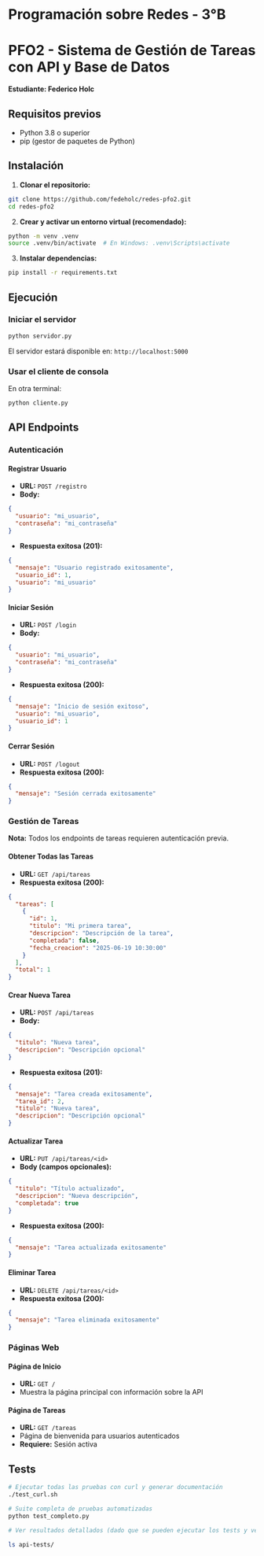 # Programación sobre Redes - 3°B

# PFO2 - Sistema de Gestión de Tareas con API y Base de Datos

**Estudiante: Federico Holc**

## Requisitos previos

- Python 3.8 o superior
- pip (gestor de paquetes de Python)

## Instalación

1. **Clonar el repositorio:**

```bash
git clone https://github.com/fedeholc/redes-pfo2.git
cd redes-pfo2
```

2. **Crear y activar un entorno virtual (recomendado):**

```bash
python -m venv .venv
source .venv/bin/activate  # En Windows: .venv\Scripts\activate
```

3. **Instalar dependencias:**

```bash
pip install -r requirements.txt
```

## Ejecución

### Iniciar el servidor

```bash
python servidor.py
```

El servidor estará disponible en: `http://localhost:5000`

### Usar el cliente de consola

En otra terminal:

```bash
python cliente.py
```

## API Endpoints

### Autenticación

#### Registrar Usuario

- **URL:** `POST /registro`
- **Body:**

```json
{
  "usuario": "mi_usuario",
  "contraseña": "mi_contraseña"
}
```

- **Respuesta exitosa (201):**

```json
{
  "mensaje": "Usuario registrado exitosamente",
  "usuario_id": 1,
  "usuario": "mi_usuario"
}
```

#### Iniciar Sesión

- **URL:** `POST /login`
- **Body:**

```json
{
  "usuario": "mi_usuario",
  "contraseña": "mi_contraseña"
}
```

- **Respuesta exitosa (200):**

```json
{
  "mensaje": "Inicio de sesión exitoso",
  "usuario": "mi_usuario",
  "usuario_id": 1
}
```

#### Cerrar Sesión

- **URL:** `POST /logout`
- **Respuesta exitosa (200):**

```json
{
  "mensaje": "Sesión cerrada exitosamente"
}
```

### Gestión de Tareas

**Nota:** Todos los endpoints de tareas requieren autenticación previa.

#### Obtener Todas las Tareas

- **URL:** `GET /api/tareas`
- **Respuesta exitosa (200):**

```json
{
  "tareas": [
    {
      "id": 1,
      "titulo": "Mi primera tarea",
      "descripcion": "Descripción de la tarea",
      "completada": false,
      "fecha_creacion": "2025-06-19 10:30:00"
    }
  ],
  "total": 1
}
```

#### Crear Nueva Tarea

- **URL:** `POST /api/tareas`
- **Body:**

```json
{
  "titulo": "Nueva tarea",
  "descripcion": "Descripción opcional"
}
```

- **Respuesta exitosa (201):**

```json
{
  "mensaje": "Tarea creada exitosamente",
  "tarea_id": 2,
  "titulo": "Nueva tarea",
  "descripcion": "Descripción opcional"
}
```

#### Actualizar Tarea

- **URL:** `PUT /api/tareas/<id>`
- **Body (campos opcionales):**

```json
{
  "titulo": "Título actualizado",
  "descripcion": "Nueva descripción",
  "completada": true
}
```

- **Respuesta exitosa (200):**

```json
{
  "mensaje": "Tarea actualizada exitosamente"
}
```

#### Eliminar Tarea

- **URL:** `DELETE /api/tareas/<id>`
- **Respuesta exitosa (200):**

```json
{
  "mensaje": "Tarea eliminada exitosamente"
}
```

### Páginas Web

#### Página de Inicio

- **URL:** `GET /`
- Muestra la página principal con información sobre la API

#### Página de Tareas

- **URL:** `GET /tareas`
- Página de bienvenida para usuarios autenticados
- **Requiere:** Sesión activa

## Tests

```bash
# Ejecutar todas las pruebas con curl y generar documentación
./test_curl.sh

# Suite completa de pruebas automatizadas
python test_completo.py

# Ver resultados detallados (dado que se pueden ejecutar los tests y ver los resultados consideré que no era necesario adjuntar capturas de pantalla de los mismos)

ls api-tests/
```
